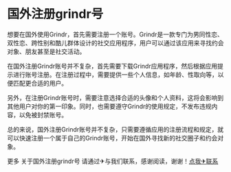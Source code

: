 # 国外注册grindr号

想要在国外使用Grindr，首先需要注册一个账号。Grindr是一款专门为男同性恋、双性恋、跨性别和酷儿群体设计的社交应用程序，用户可以通过该应用来寻找约会对象、朋友甚至是社交活动。

在国外注册Grindr账号并不复杂，首先需要下载Grindr应用程序，然后根据应用提示进行账号注册。在注册过程中，需要提供一些个人信息，如年龄、性取向等，以便匹配更合适的用户。

另外，在注册Grindr账号时，需要注意选择合适的头像和个人资料，这将会影响到其他用户对你的第一印象。同时，也需要遵守Grindr的使用规定，不发布违规内容，以免被封禁账号。

总的来说，国外注册Grindr账号并不复杂，只需要遵循应用的注册流程和规定，就可以快速注册一个属于自己的Grindr账号，开始在国外寻找新的社交圈子和约会对象。

更多 关于国外注册grindr号 请通过✈与我们联系，感谢阅读，谢谢！[点我✈联系](https://ww.k02.cc)